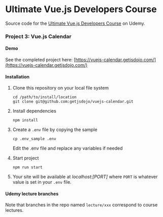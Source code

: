 # Ultimate Vue.js Developers Course

Source code for the [Ultimate Vue.js Developers Course](https://www.udemy.com/course/1022582) on Udemy.

### Project 3: Vue.js Calendar

#### Demo

See the completed project here: [https://vuejs-calendar.getjsdojo.com/](https://vuejs-calendar.getjsdojo.com/)

#### Installation

1. Clone this repository on your local file system

    ```
    cd /path/to/install/location
    git clone git@github.com:getjsdojo/vuejs-calendar.git
    ```

2. Install dependencies

    ```
    npm install
    ```

3. Create a `.env` file by copying the sample

    ```
    cp .env_sample .env
    ```
    
    Edit the .env file and replace any variables if needed
    
4. Start project

    ```
    npm run start
    ```

5. Your site will be available at *localhost:[PORT]* where `PORT` is whatever value is set in your `.env` file.


#### Udemy lecture branches

Note that branches in the repo named `lecture/xxx` correspond to course lectures.
